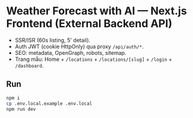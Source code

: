# Weather Forecast with AI — Next.js Frontend (External Backend API)

- SSR/ISR (60s listing, 5' detail).
- Auth JWT (cookie HttpOnly) qua proxy `/api/auth/*`.
- SEO: metadata, OpenGraph, robots, sitemap.
- Trang mẫu: Home + `/locations` + `/locations/[slug]` + `/login` + `/dashboard`.

## Run
```bash
npm i
cp .env.local.example .env.local
npm run dev
```